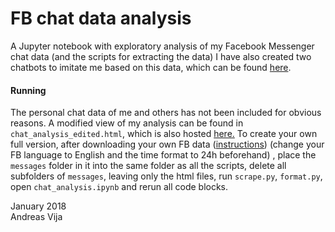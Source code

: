 # FB chat data analysis
A Jupyter notebook with exploratory analysis of my Facebook Messenger chat data (and the scripts for extracting the data)
I have also created two chatbots to imitate me based on this data, which can be found [here](https://github.com/andreasvija/chatbots-of-me). 
#### Running
The personal chat data of me and others has not been included for obvious reasons. A modified view of my analysis can be found in ```chat_analysis_edited.html```, which is also hosted [here.](http://kodu.ut.ee/~andreasv/Chat_analysis_edited.html)
To create your own full version, after downloading your own FB data ([instructions](https://www.facebook.com/help/131112897028467)) (change your FB language to English and the time format to 24h beforehand) , place the ```messages``` folder in it into the same folder as all the scripts, delete all subfolders of ```messages```, leaving only the html files, run ```scrape.py```, ```format.py```, open ```chat_analysis.ipynb``` and rerun all code blocks. 

January 2018  
Andreas Vija